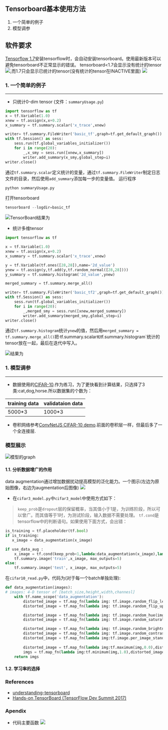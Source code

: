 Tensorboard基本使用方法
-------------------------
1. 一个简单的例子
2. 模型调参

软件要求
-----------------------
[Tensorflow 1.7](https://www.tensorflow.org/install/?hl=zh-cn)安装tensorflow时，会自动安装tensorboard。使用最新版本可以避免tensorboard不正常显示的错误。
tensorboard<1.7会显示没有统计的tensor![](https://github.com/zhouqp631/tensorboard_basic_usage/blob/master/files/tfless17.png),而1.7只会显示已统计的tensor(没有统计的tensor在INACTIVE里面)
![](https://github.com/zhouqp631/tensorboard_basic_usage/blob/master/files/tf17.png)


### 1. 一个简单的例子
-------------------------
* 只统计0-dim tensor (文件：`summaryUsage.py`)
```python
import tensorflow as tf
x = tf.Variable(1.0)
xnew = tf.assign(x,x+0.2)
x_summary = tf.summary.scalar('x_trace',xnew)

writer= tf.summary.FileWriter('basic_tf',graph=tf.get_default_graph())
with tf.Session() as sess:
    sess.run(tf.global_variables_initializer())
    for i in range(20):
        _,x_smy = sess.run([xnew,x_summary])
        writer.add_summary(x_smy,global_step=i)
writer.close()
```
通过`tf.summary.scalar`定义统计的变量，通过`tf.summary.FileWriter`制定日志文件的目录，然后使用`add_summary`添加每一步的变量值。
运行程序
```python
python summaryUsage.py
```
打开tensorboard
```python
tensorboard --logdir=basic_tf

```
![TensorBoard结果为](https://github.com/zhouqp631/tensorboard_basic_usage/blob/master/files/basic_tf.gif)

* 统计多维tensor
```python
import tensorflow as tf

x = tf.Variable(1.0)
xnew = tf.assign(x,x+0.2)
x_summary = tf.summary.scalar('x_trace',xnew)

y = tf.Variable(tf.ones([28,28]),name='2d_value')
ynew = tf.assign(y,tf.add(y,tf.random_normal([28,28])))
y_summary = tf.summary.histogram('2d_value',ynew)

merged_summary = tf.summary.merge_all()

writer= tf.summary.FileWriter('basic_tf2',graph=tf.get_default_graph())
with tf.Session() as sess:
    sess.run(tf.global_variables_initializer())
    for i in range(20):
        _,merged_smy = sess.run([xnew,merged_summary])
        writer.add_summary(merged_smy,global_step=i)
writer.close()
```
通过`tf.summary.histogram`统计`ynew`的值，然后用`merged_summary = tf.summary.merge_all()`把·tf.summary.scalar`和`tf.summary.histogram`统计的tensor放在一起，最后在迭代中写入。

![结果为](https://github.com/zhouqp631/tensorboard_basic_usage/blob/master/files/tf_basic2.gif)

### 1. 模型调参
-------------------------
* 数据使用的[CIFAR-10](http://www.cs.toronto.edu/~kriz/cifar.html).作为练习，为了更快看到计算结果，只选择了3类:cat,dog,horse.所以数据集的个数为：

training data | validataion data
--------------|-----------------
    5000\*3    |1000\*3
    
* 卷积网络参考[ConvNetJS CIFAR-10 demo](https://cs.stanford.edu/~karpathy/convnetjs/demo/cifar10.html).前面的卷积层一样，但最后多了一个全连接层.

### 模型展示
![模型的graph](https://github.com/zhouqp631/tensorboard_basic_usage/blob/master/files/modelgraph.png)


#### 1.1. 分析数据增广的作用
data augmentation通过增加数据扰动提高模型的泛化能力。一个图示(左边为原始图像，右边为augmentation后图像)
![](https://github.com/zhouqp631/tensorboard_basic_usage/blob/master/files/data_aug.png)



* 在`cifar3_model.py`中`cifar3_model`中使用方式如下：
> `keep_prob`是`dropout`层的保留概率，当其值小于1是，为训练阶段，所以可以曾广。而其值等于1时，为测试阶段，输入数据不需要处理。
> `tf.cond`是tensorflow中的判断语句。如果使用下面方式，会出错：

```python
is_training = tf.placeholder(tf.bool)
if is_training:
   x_image = data_augmentation(x_image)

```

```python
if use_data_aug :
    x_image = tf.cond(keep_prob<1,lambda:data_augmentation(x_image),lambda:x_image)
    tf.summary.image('train',x_image, max_outputs=5)
else:
    tf.summary.image('test', x_image, max_outputs=5)

```
在`cifar10_read.py`中，代码为(对于每一个batch单独处理):
```python
def data_augmentation(images):
# images: 4-D tensor of [batch_size,height,width,channesl]
    with tf.name_scope('data_augmentation'):
        distorted_image = tf.map_fn(lambda img: tf.image.random_flip_left_right(img),images)
        distorted_image = tf.map_fn(lambda img: tf.image.random_flip_up_down(img),distorted_image)

        distorted_image = tf.map_fn(lambda img: tf.image.random_hue(img,max_delta=0.05),distorted_image) #色调
        distorted_image = tf.map_fn(lambda img: tf.image.random_saturation(img,lower=0.0, upper=2.0),distorted_image)#饱和

        distorted_image = tf.map_fn(lambda img: tf.image.random_brightness(img,max_delta=0.2),distorted_image)#亮度
        distorted_image = tf.map_fn(lambda img: tf.image.random_contrast(img,lower=0.2,upper=1.0),distorted_image)#对比度
        distorted_image = tf.map_fn(lambda img:tf.image.per_image_standardization(img),distorted_image)
        
        distorted_image = tf.map_fn(lambda img:tf.maximum(img,0.0),distorted_image)
        imgs = tf.map_fn(lambda img:tf.minimum(img,1.0),distorted_image)
    return imgs
```

#### 1.2. 学习率的选择



### References
- [understanding-tensorboard](https://github.com/secsilm/understanding-tensorboard)
- [Hands-on TensorBoard (TensorFlow Dev Summit 2017)](https://www.youtube.com/watch?v=eBbEDRsCmv4&t=1105s)

### Apendix
* 代码主要函数
![](https://github.com/zhouqp631/tensorboard_basic_usage/blob/master/files/codeflow.png)




